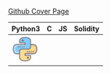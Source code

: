 [Github Cover Page](https://github.com/mainishanhoon/mainishanhoon/assets/110257833/d7c066f9-a6b3-46de-abe2-d8f1cffcaa22)


| Python3 | C | JS | Solidity |
|----------|----------|----------|-----|
|  <img src="https://github.com/mainishanhoon/mainishanhoon/blob/main/Assets/Python.svg" title="Python"  alt="Python" width="55" height="55"/> |
